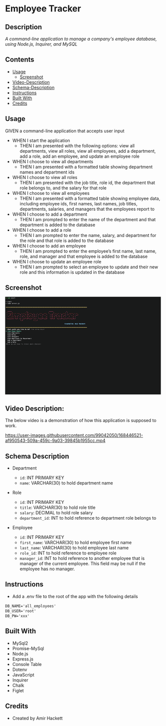 # Employee Tracker

## Description
*A command-line application to manage a company's employee database, using Node.js, Inquirer, and MySQL*

## Contents
* [Usage](#Usage)
   * [Screenshot](#Screenshot)
* [Video-Description](#Video-Description:)
* [Schema-Description](#Schema-Description)
* [Instructions](#Instructions)
* [Built With](#Built-With)
* [Credits](#Credits)

## Usage

GIVEN a command-line application that accepts user input
- WHEN I start the application
  - THEN I am presented with the following options: view all departments, view all roles, view all employees, add a department, add a role, add an employee, and update an employee role
- WHEN I choose to view all departments
  - THEN I am presented with a formatted table showing department names and department ids
- WHEN I choose to view all roles
  - THEN I am presented with the job title, role id, the department that role belongs to, and the salary for that role
- WHEN I choose to view all employees
  - THEN I am presented with a formatted table showing employee data, including employee ids, first names, last names, job titles, departments, salaries, and managers that the employees report to
- WHEN I choose to add a department
  - THEN I am prompted to enter the name of the department and that department is added to the database
- WHEN I choose to add a role
  - THEN I am prompted to enter the name, salary, and department for the role and that role is added to the database
- WHEN I choose to add an employee
  - THEN I am prompted to enter the employee’s first name, last name, role, and manager and that employee is added to the database
- WHEN I choose to update an employee role
  - THEN I am prompted to select an employee to update and their new role and this information is updated in the database

## Screenshot

![](./src/Screen-Shot.png)

## Video Description:
The below video is a demonstration of how this application is supposed to work. 

https://user-images.githubusercontent.com/99042050/168446521-af950543-509a-459c-9a03-39845b1955cc.mp4


## Schema Description

- Department
    - `id`: INT PRIMARY KEY
    - `name`: VARCHAR(30) to hold department name

- Role
    - `id`: INT PRIMARY KEY
    - `title`: VARCHAR(30) to hold role title
    - `salary`: DECIMAL to hold role salary
    - `department_id`: INT to hold reference to department role belongs to

- Employee
    - `id`: INT PRIMARY KEY
    - `first_name`: VARCHAR(30) to hold employee first name
    - `last_name`: VARCHAR(30) to hold employee last name
    - `role_id`: INT to hold reference to employee role
    - `manager_id`: INT to hold reference to another employee that is manager of the current employee. This field may be null if the employee has no manager.

## Instructions

- Add a .env file to the root of the app with the following details

```text
DB_NAME='all_employees'
DB_USER='root'
DB_PW='xxx'
```

## Built With
* MySql2
* Promise-MySql
* Node.js
* Express.js
* Console Table
* Dotenv
* JavaScript
* Inquirer
* Chalk
* Figlet


## Credits
* Created by Amir Hackett 
